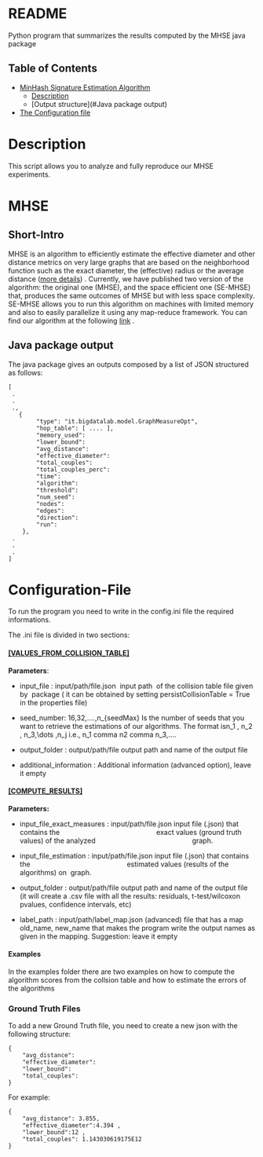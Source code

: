 # README

Python program that summarizes the results computed by the MHSE java package

## Table of Contents

- [MinHash Signature Estimation Algorithm](#MHSE)
  - [Description](#Short-Intro)
  - [Output structure](#Java package output)
- [The Configuration file](#Configuration-File)

# Description

This script allows you to analyze and fully reproduce our MHSE experiments.

# MHSE

## Short-Intro

MHSE is an algorithm to efficiently estimate the effective diameter and other distance metrics on very large graphs that are based on the neighborhood function such as the exact diameter, the (effective) radius or the average distance ([more details](https://www.semanticscholar.org/paper/Estimation-of-distance-based-metrics-for-very-large-Amati-Angelini/ca07e5fa517fc7567406ebc683dad35aa43758d4)) .
Currently, we have published two version of the algorithm: the original one (MHSE), and the space efficient one (SE-MHSE) that, produces the same outcomes of MHSE but with less space complexity.
SE-MHSE allows you to run this algorithm on machines with limited memory and also to easily parallelize it using any map-reduce framework.
You can find our algorithm at the following [link](https://github.com/BigDataLaboratory/MHSE) .

## Java package output

The java package gives an outputs composed by a list of JSON structured as follows:

```
[
 .
 .
 .,
   {
        "type": "it.bigdatalab.model.GraphMeasureOpt",
        "hop_table": [ .... ],
        "memory_used": 
        "lower_bound": 
        "avg_distance":
        "effective_diameter":
        "total_couples":
        "total_couples_perc":
        "time":
        "algorithm":
        "threshold":
        "num_seed": 
        "nodes": 
        "edges":
        "direction": 
        "run": 
    },
 .
 .
 .
]
```

# Configuration-File

To run the program you need to write in the config.ini file the required informations.

The .ini file is divided in two sections:

#### <u>[VALUES_FROM_COLLISION_TABLE]</u>

**Parameters**:

- input_file : input/path/file.json  input path  of the collision table file given by  package ( it can be obtained by setting persistCollisionTable = True in the properties file)

- seed_number: 16,32,....,n_{seedMax} Is the number of seeds that you want to retrieve the estimations of our algorithms. The format isn_1 , n_2 , n_3,\dots ,n_j i.e., n_1 comma n2 comma n_3,....

- output_folder : output/path/file output path and name of the output file

- additional_information : Additional information (advanced option), leave it empty

#### <u>[COMPUTE_RESULTS]</u>

**Parameters:**

- input_file_exact_measures : input/path/file.json input file (.json) that contains the                                                  exact values (ground truth values) of the analyzed                                                  graph.

- input_file_estimation : input/path/file.json input file (.json) that contains the                                                  estimated values (results of the algorithms) on  graph.

- output_folder : output/path/file output path and name of the output file (it will create a .csv file with all the results: residuals, t-test/wilcoxon pvalues, confidence intervals, etc)

- label_path : input/path/label_map.json (advanced) file that has a map old_name, new_name that makes the program write the output names as given in the mapping. Suggestion: leave it empty



#### Examples

In the examples folder there are two examples on how to compute the algorithm scores from the collsion table and how to estimate the errors of the algorithms



### Ground Truth Files

To add a new Ground Truth file, you need to create a new json with the following structure:

```
{
	"avg_distance": 
	"effective_diameter": 
	"lower_bound":
	"total_couples": 
}
```

For example:

```
{
	"avg_distance": 3.855,
	"effective_diameter":4.394 , 
	"lower_bound":12 ,
	"total_couples": 1.143030619175E12
}
```


